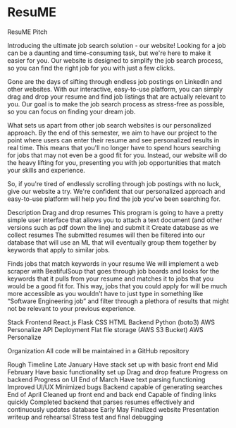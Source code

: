 # ResuME
ResuME Pitch

  Introducing the ultimate job search solution - our website! Looking for a job can be a daunting and time-consuming task, but we're here to make it easier for you. Our website is designed to simplify the job search process, so you can find the right job for you with just a few clicks.

  Gone are the days of sifting through endless job postings on LinkedIn and other websites. With our interactive, easy-to-use platform, you can simply drag and drop your resume and find job listings that are actually relevant to you. Our goal is to make the job search process as stress-free as possible, so you can focus on finding your dream job.

  What sets us apart from other job search websites is our personalized approach. By the end of this semester, we aim to have our project to the point where users can enter their resume and see personalized results in real time. This means that you'll no longer have to spend hours searching for jobs that may not even be a good fit for you. Instead, our website will do the heavy lifting for you, presenting you with job opportunities that match your skills and experience.

  So, if you're tired of endlessly scrolling through job postings with no luck, give our website a try. We're confident that our personalized approach and easy-to-use platform will help you find the job you've been searching for.

Description
Drag and drop resumes
	This program is going to have a pretty simple user interface that allows you to attach a 
	text document (and other versions such as pdf down the line) and submit it
Create database as we collect resumes
The submitted resumes will then be filtered into our database that will use an ML that will eventually group them together by keywords that apply to similar jobs.

Finds jobs that match keywords in your resume
We will implement a web scraper with BeatifulSoup that goes through job boards and looks for the keywords that it pulls from your resume and matches it to jobs that you would be a good fit for. This way, jobs that you could apply for will be much more accessible as you wouldn’t have to just type in something like “Software Engineering job” and filter through a plethora of results that might not be relevant to your previous experience. 


Stack
  Frontend
    React.js
    Flask
    CSS
    HTML
  Backend
    Python (boto3)
    AWS Personalize API
  Deployment
    Flat file storage (AWS S3 Bucket)
    AWS Personalize


Organization
  All code will be maintained in a GitHub repository

Rough Timeline
  Late January
    Have stack set up with basic front end
    Mid February
    Have basic functionality set up
    Drag and drop feature
    Progress on backend
    Progress on UI
  End of March
    Have text parsing functioning
    Improved UI/UX
    Minimized bugs
    Backend capable of generating searches
  End of April
    Cleaned up front end and back end
    Capable of finding links quickly
    Completed backend that parses resumes effectively and continuously updates database
  Early May
    Finalized website
    Presentation writeup and rehearsal
    Stress test and final debugging

